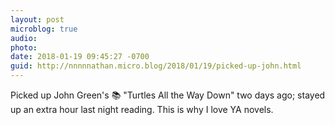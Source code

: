```yaml
---
layout: post
microblog: true
audio: 
photo: 
date: 2018-01-19 09:45:27 -0700
guid: http://nnnnnathan.micro.blog/2018/01/19/picked-up-john.html
---
```

Picked up John Green's 📚 "Turtles All the Way Down" two days ago; stayed up an extra hour last night reading. This is why I love YA novels.
